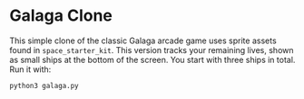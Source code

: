 # Galaga Clone

This simple clone of the classic Galaga arcade game uses sprite assets found in `space_starter_kit`. This version tracks your remaining lives, shown as small ships at the bottom of the screen. You start with three ships in total. Run it with:
```bash
python3 galaga.py
```
